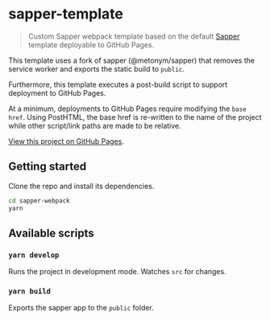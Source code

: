 # sapper-template

> Custom Sapper webpack template based on the default [Sapper](https://github.com/sveltejs/sapper) template deployable to GitHub Pages.

This template uses a fork of sapper (@metonym/sapper) that removes the service worker and exports the static build to `public`.

Furthermore, this template executes a post-build script to support deployment to GitHub Pages.

At a minimum, deployments to GitHub Pages require modifying the `base href`. Using PostHTML, the base href is re-written to the name of the project while other script/link paths are made to be relative.

[View this project on GitHub Pages](https://metonym.github.io/sapper-webpack/).

## Getting started

Clone the repo and install its dependencies.

```bash
cd sapper-webpack
yarn
```

## Available scripts

### `yarn develop`

Runs the project in development mode. Watches `src` for changes.

### `yarn build`

Exports the sapper app to the `public` folder.
